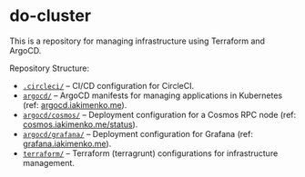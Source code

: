 # do-cluster

This is a repository for managing infrastructure using Terraform and ArgoCD.

Repository Structure:

* [`.circleci/`](./.circleci) – CI/CD configuration for CircleCI.
* [`argocd/`](./argocd) – ArgoCD manifests for managing applications in Kubernetes (ref: [argocd.iakimenko.me](https://argocd.iakimenko.me)).
* [`argocd/cosmos/`](./argocd/cosmos) – Deployment configuration for a Cosmos RPC node (ref: [cosmos.iakimenko.me/status](https://cosmos.iakimenko.me/status)).
* [`argocd/grafana/`](./argocd/grafana) – Deployment configuration for Grafana (ref: [grafana.iakimenko.me](https://grafana.iakimenko.me)).
* [`terraform/`](./terraform) – Terraform (terragrunt) configurations for infrastructure management.
